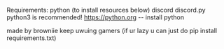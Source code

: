 Requirements:
python (to install resources below)
discord
discord.py
python3 is recommended!
https://python.org -- install python

made by browniie
keep uwuing gamers
(if ur lazy u can just do pip install requirements.txt)
